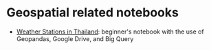 # Geospatial related notebooks

* [Weather Stations in Thailand](https://github.com/tanatiem/geospatial/blob/master/thailand_weather_stations.ipynb): 
beginner's notebook with the use of Geopandas, Google Drive, and Big Query
